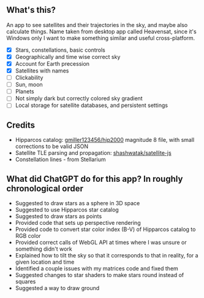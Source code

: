 ## What's this?

An app to see satellites and their trajectories in the sky, and maybe also calculate things. Name taken from desktop app called Heavensat, since it's Windows only I want to make something similar and useful cross-platform.

- [x] Stars, constellations, basic controls
- [x] Geographically and time wise correct sky
- [x] Account for Earth precession
- [x] Satellites with names
- [ ] Clickability
- [ ] Sun, moon
- [ ] Planets
- [ ] Not simply dark but correctly colored sky gradient
- [ ] Local storage for satellite databases, and persistent settings

## Credits
- Hipparcos catalog: [gmiller123456/hip2000](https://github.com/gmiller123456/hip2000) magnitude 8 file, with small corrections to be valid JSON
- Satellite TLE parsing and propagation: [shashwatak/satellite-js](https://github.com/shashwatak/satellite-js)
- Constellation lines - from Stellarium

## What did ChatGPT do for this app? In roughly chronological order
- Suggested to draw stars as a sphere in 3D space
- Suggested to use Hipparcos star catalog
- Suggested to draw stars as points
- Provided code that sets up perspective rendering
- Provided code to convert star color index (B-V) of Hipparcos catalog to RGB color
- Provided correct calls of WebGL API at times where I was unsure or something didn't work
- Explained how to tilt the sky so that it corresponds to that in reality, for a given location and time
- Identified a couple issues with my matrices code and fixed them
- Suggested changes to star shaders to make stars round instead of squares
- Suggested a way to draw ground
